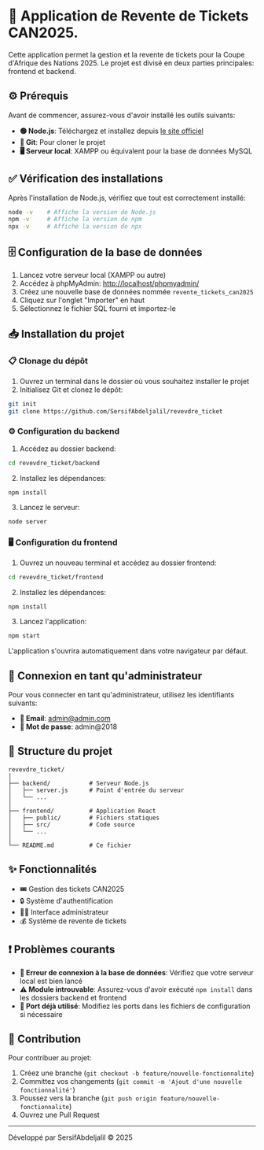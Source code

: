 # 🎫 Application de Revente de Tickets CAN2025.

Cette application permet la gestion et la revente de tickets pour la Coupe d'Afrique des Nations 2025. Le projet est divisé en deux parties principales: frontend et backend.

## ⚙️ Prérequis

Avant de commencer, assurez-vous d'avoir installé les outils suivants:

- **🟢 Node.js**: Téléchargez et installez depuis [le site officiel](https://nodejs.org/en)
- **🔄 Git**: Pour cloner le projet
- **🖥️ Serveur local**: XAMPP ou équivalent pour la base de données MySQL

## ✅ Vérification des installations

Après l'installation de Node.js, vérifiez que tout est correctement installé:

```bash
node -v    # Affiche la version de Node.js
npm -v     # Affiche la version de npm
npx -v     # Affiche la version de npx
```

## 🗄️ Configuration de la base de données

1. Lancez votre serveur local (XAMPP ou autre)
2. Accédez à phpMyAdmin: [http://localhost/phpmyadmin/](http://localhost/phpmyadmin/)
3. Créez une nouvelle base de données nommée `revente_tickets_can2025`
4. Cliquez sur l'onglet "Importer" en haut
5. Sélectionnez le fichier SQL fourni et importez-le

## 📥 Installation du projet

### 📋 Clonage du dépôt

1. Ouvrez un terminal dans le dossier où vous souhaitez installer le projet
2. Initialisez Git et clonez le dépôt:

```bash
git init
git clone https://github.com/SersifAbdeljalil/revevdre_ticket
```

### ⚙️ Configuration du backend

1. Accédez au dossier backend:

```bash
cd revevdre_ticket/backend
```

2. Installez les dépendances:

```bash
npm install
```

3. Lancez le serveur:

```bash
node server
```

### 🖥️ Configuration du frontend

1. Ouvrez un nouveau terminal et accédez au dossier frontend:

```bash
cd revevdre_ticket/frontend
```

2. Installez les dépendances:

```bash
npm install
```

3. Lancez l'application:

```bash
npm start
```

L'application s'ouvrira automatiquement dans votre navigateur par défaut.

## 🔐 Connexion en tant qu'administrateur

Pour vous connecter en tant qu'administrateur, utilisez les identifiants suivants:

- **📧 Email**: admin@admin.com
- **🔑 Mot de passe**: admin@2018

## 📁 Structure du projet

```
revevdre_ticket/
│
├── backend/           # Serveur Node.js
│   ├── server.js      # Point d'entrée du serveur
│   └── ...
│
├── frontend/          # Application React
│   ├── public/        # Fichiers statiques
│   ├── src/           # Code source
│   └── ...
│
└── README.md          # Ce fichier
```

## ✨ Fonctionnalités

- 🎟️ Gestion des tickets CAN2025
- 🔒 Système d'authentification
- 👩‍💼 Interface administrateur
- 💰 Système de revente de tickets

## ❗ Problèmes courants

- **🔴 Erreur de connexion à la base de données**: Vérifiez que votre serveur local est bien lancé
- **⚠️ Module introuvable**: Assurez-vous d'avoir exécuté `npm install` dans les dossiers backend et frontend
- **🚫 Port déjà utilisé**: Modifiez les ports dans les fichiers de configuration si nécessaire

## 🤝 Contribution

Pour contribuer au projet:

1. Créez une branche (`git checkout -b feature/nouvelle-fonctionnalite`)
2. Committez vos changements (`git commit -m 'Ajout d'une nouvelle fonctionnalité'`)
3. Poussez vers la branche (`git push origin feature/nouvelle-fonctionnalite`)
4. Ouvrez une Pull Request
---

Développé par SersifAbdeljalil © 2025
